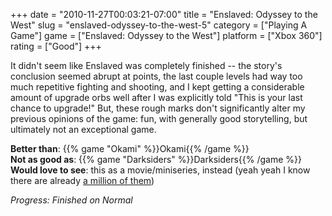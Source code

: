 +++
date = "2010-11-27T00:03:21-07:00"
title = "Enslaved: Odyssey to the West"
slug = "enslaved-odyssey-to-the-west-5"
category = ["Playing A Game"]
game = ["Enslaved: Odyssey to the West"]
platform = ["Xbox 360"]
rating = ["Good"]
+++

It didn't seem like Enslaved was completely finished -- the story's conclusion seemed abrupt at points, the last couple levels had way too much repetitive fighting and shooting, and I kept getting a considerable amount of upgrade orbs well after I was explicitly told "This is your last chance to upgrade!"  But, these rough marks don't significantly alter my previous opinions of the game: fun, with generally good storytelling, but ultimately not an exceptional game.

<b>Better than</b>: {{% game "Okami" %}}Okami{{% /game %}}  
<b>Not as good as</b>: {{% game "Darksiders" %}}Darksiders{{% /game %}}  
<b>Would love to see</b>: this as a movie/miniseries, instead (yeah yeah I know there are already <a href="http://en.wikipedia.org/wiki/List_of_media_adaptations_of_Journey_to_the_West">a million of them</a>)

<i>Progress: Finished on Normal</i>
